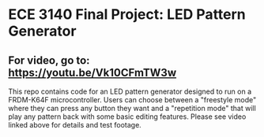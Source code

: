 # ECE 3140 Final Project: LED Pattern Generator
## For video, go to: https://youtu.be/Vk10CFmTW3w
This repo contains code for an LED pattern generator designed to run on a FRDM-K64F microcontroller. Users can choose between a "freestyle mode" where they can press any button they want and a "repetition mode" that will play any pattern back with some basic editing features. Please see video linked above for details and test footage.
